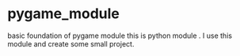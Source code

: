 # pygame_module
basic foundation of pygame module this is python module . I use this module and create some small project.
